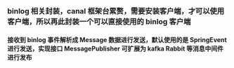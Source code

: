 ### binlog 相关封装，canal 框架台累赘，需要安装客户端，才可以使用客户端，所以再此封装一个可以直接使用的 binlog 客户端
#### 接收到 binlog 事件解析成 Message 数据进行发送，默认使用的是 SpringEvent 进行发送，实现接口 MessagePublisher 可扩展为 kafka Rabbit 等消息中间件进行发布